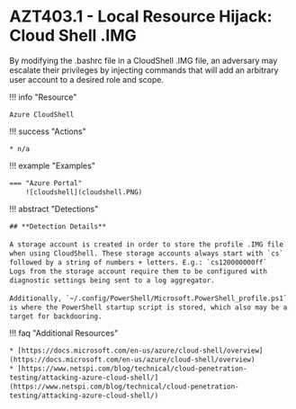 # AZT403.1 - Local Resource Hijack: Cloud Shell .IMG

By modifying the .bashrc file in a CloudShell .IMG file, an adversary may escalate their privileges by injecting commands that will add an arbitrary user account to a desired role and scope.

!!! info "Resource" 

	Azure CloudShell

!!! success "Actions"

	* n/a

!!! example "Examples"

    === "Azure Portal"
    	![cloudshell](cloudshell.PNG)
 
!!! abstract "Detections"

	## **Detection Details**

	A storage account is created in order to store the profile .IMG file when using CloudShell. These storage accounts always start with `cs` followed by a string of numbers + letters. E.g.: `cs120000000ff`
	Logs from the storage account require them to be configured with diagnostic settings being sent to a log aggregator. 
	
	Additionally, `~/.config/PowerShell/Microsoft.PowerShell_profile.ps1` is where the PowerShell startup script is stored, which also may be a target for backdooring. 

!!! faq "Additional Resources"

	* [https://docs.microsoft.com/en-us/azure/cloud-shell/overview](https://docs.microsoft.com/en-us/azure/cloud-shell/overview)
	* [https://www.netspi.com/blog/technical/cloud-penetration-testing/attacking-azure-cloud-shell/](https://www.netspi.com/blog/technical/cloud-penetration-testing/attacking-azure-cloud-shell/)
